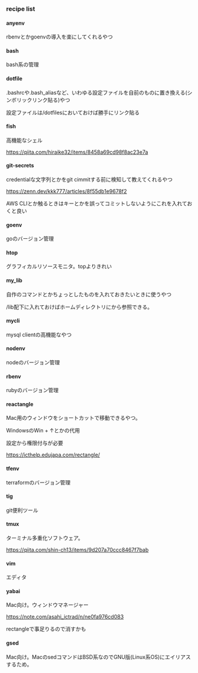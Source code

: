 ### recipe list

#### anyenv
rbenvとかgoenvの導入を楽にしてくれるやつ

#### bash
bash系の管理

#### dotfile
.bashrcや.bash_aliasなど、いわゆる設定ファイルを自前のものに置き換える(シンボリックリンク貼る)やつ

設定ファイルは/dotfilesにおいておけば勝手にリンク貼る

#### fish
高機能なシェル

https://qiita.com/hiraike32/items/8458a69cd98f8ac23e7a

#### git-secrets

credentialな文字列とかをgit cimmitする前に検知して教えてくれるやつ

https://zenn.dev/kkk777/articles/8f55db1e9678f2

AWS CLIとか触るときはキーとかを誤ってコミットしないようにこれを入れておくと良い

#### goenv

goのバージョン管理

#### htop

グラフィカルリソースモニタ。topよりきれい

#### my_lib

自作のコマンドとかちょっとしたものを入れておきたいときに使うやつ

/lib配下に入れておけばホームディレクトリにから参照できる。

#### mycli

mysql clientの高機能なやつ

#### nodenv

nodeのバージョン管理

#### rbenv

rubyのバージョン管理

#### reactangle

Mac用のウィンドウをショートカットで移動できるやつ。

WindowsのWin + ↑とかの代用

設定から権限付与が必要

https://icthelp.edujapa.com/rectangle/

#### tfenv

terraformのバージョン管理

#### tig

git便利ツール

#### tmux

ターミナル多重化ソフトウェア。

https://qiita.com/shin-ch13/items/9d207a70ccc8467f7bab

#### vim

エディタ

#### yabai

Mac向け。ウィンドウマネージャー

https://note.com/asahi_ictrad/n/ne0fa976cd083

rectangleで事足りるので消すかも

#### gsed

Mac向け。MacのsedコマンドはBSD系なのでGNU版(Linux系OS)にエイリアスするため。

